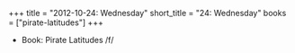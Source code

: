 +++
title = "2012-10-24: Wednesday"
short_title = "24: Wednesday"
books = ["pirate-latitudes"]
+++


* Book: Pirate Latitudes /f/
